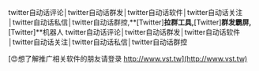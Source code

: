 twitter自动话评论│twitter自动话群发│twitter自动话软件│twitter自动话关注│twitter自动话私信│twitter自动话群控,**[Twitter]**拉群工具,**[Twitter]**群发霸屏,**[Twitter]**机器人
twitter自动话评论│twitter自动话群发│twitter自动话软件│twitter自动话关注│twitter自动话私信│twitter自动话群控

[😍想了解推广相关软件的朋友请登录 http://www.vst.tw](http://www.vst.tw)



